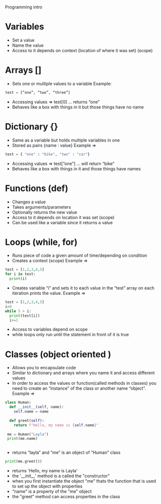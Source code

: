 Programming intro


Variables
=========
* Set a value
* Name the value
* Access to it depends on context (location of where it was set) (scope)

Arrays []
=========
* Sets one or multiple values to a variable
Example:
```python 
test = [“one”, “two”, “three”] 
```
* Accessing values => test[0] … returns “one”
* Behaves like a box with things in it but those things have no name

Dictionary {}
=========
* Same as a variable but holds multiple variables in one
* Stored as pairs {name : value}
Example => 
```python
test = { "one" : "bike", "two" : "car"}
```
* Accessing values => test[“one”]  … will return “bike”
* Behaves like a box with things in it and those things have names

Functions (def)
=========
* Changes a value
* Takes arguments/parameters
* Optionally returns the new value
* Access to it depends on location it was set (scope)
* Can be used like a variable since it returns a value

Loops (while, for)
==================
* Runs piece of code a given amount of time/depending on condition
* Creates a context (scope)
Example =>
```python
test = [1,2,3,4,5]
for i in test: 
  print(i)
```        
* Creates variable “i” and sets it to each value in the “test” array on each iteration prints the value.
Example => 
```python
test = [1,2,3,4,5]
i=0
while 5 > i:
  print(test[i])
  i+=1
```
* Access to variables depend on scope
* while loops only run until the statement in front of it is true

Classes (object oriented )
==========================
* Allows you to encapsulate code 
* Similar to dictionary and arrays where you name it and access different values
* In order to access the values or function(called methods in classes)  you need to create an “instance” of the class or another name “object”. 
Example => 
```python
class Human: 
  def __init__(self, name):
    self.name = name
    
  def greet(self):
    return f"Hello, my name is {self.name}"
    
 me = Human("Layla")
 print(me.name)
 
```
* returns “layla” and “me” is an object of “Human” class
```python
print(me.greet())
```
* returns 'Hello, my name is Layla' 
* the '\_\_init\_\_' method is a called the "constructor"
* when you first instantiate the object "me" thats the function that is used to set up the object with properties
* "name" is a property of the "me" object
* the "greet" method can access properties in the class

